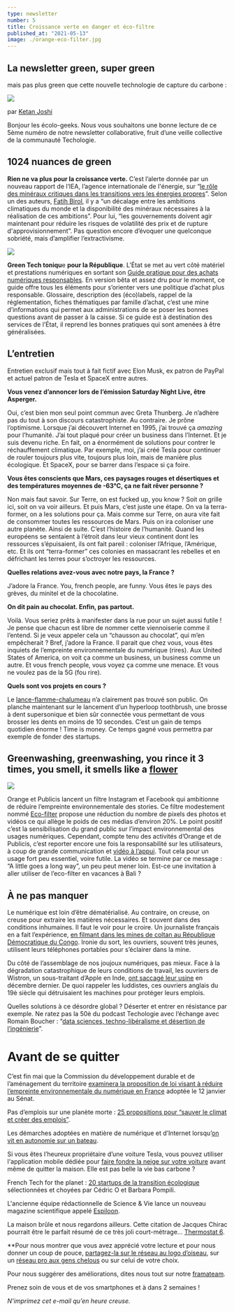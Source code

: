 ```yaml
---
type: newsletter
number: 5
title: Croissance verte en danger et éco-filtre
published_at: "2021-05-13"
image: ./orange-eco-filter.jpg
---
```


## La newsletter green, super green

mais pas plus green que cette nouvelle technologie de capture du carbone :

![](./tweet.jpg)

par [Ketan Joshi](https://twitter.com/KetanJ0/status/1389532880163020801)

Bonjour les écolo-geeks. Nous vous souhaitons une bonne lecture de ce 5ème numéro de notre newsletter collaborative, fruit d’une veille collective de la communauté Techologie.

## 1024 nuances de green

**Rien ne va plus pour la croissance verte.** C’est l’alerte donnée par un nouveau rapport de l’IEA, l’agence internationale de l'énergie, sur “[le rôle des minéraux critiques dans les transitions vers les énergies propres](https://www.iea.org/reports/the-role-of-critical-minerals-in-clean-energy-transitions&sa=D&source=editors&ust=1620862743562000&usg=AOvVaw3YpFtsOevzdDD7J6WUuWHB)”. Selon un des auteurs, [Fatih Birol](https://twitter.com/fbirol/status/1389807286735056896), il y a “un décalage entre les ambitions climatiques du monde et la disponibilité des minéraux nécessaires à la réalisation de ces ambitions”. Pour lui, “les gouvernements doivent agir maintenant pour réduire les risques de volatilité des prix et de rupture d'approvisionnement”. Pas question encore d’évoquer une quelconque sobriété, mais d’amplifier l’extractivisme.

![](./iea-minerals.png)

**Green Tech toniqu**e **pour la République**. L’État se met au vert côté matériel et prestations numériques en sortant son [Guide pratique pour des achats numériques responsables](https://ecoresponsable.numerique.gouv.fr/). En version bêta et assez dru pour le moment, ce guide offre tous les éléments pour s’orienter vers une politique d’achat plus responsable. Glossaire, description des (éco)labels, rappel de la réglementation, fiches thématiques par famille d’achat, c’est une mine d’informations qui permet aux administrations de se poser les bonnes questions avant de passer à la caisse. Si ce guide est à destination des services de l’État, il reprend les bonnes pratiques qui sont amenées à être généralisées.

## L’entretien

Entretien exclusif mais tout à fait fictif avec Elon Musk, ex patron de PayPal et actuel patron de Tesla et SpaceX entre autres.

**Vous venez d’annoncer lors de l’émission Saturday Night Live, être Asperger.**

Oui, c’est bien mon seul point commun avec Greta Thunberg. Je n’adhère pas du tout à son discours catastrophiste. Au contraire. Je prône l’optimisme. Lorsque j’ai découvert Internet en 1995, j’ai trouvé ça _amazing_ pour l’humanité. J’ai tout plaqué pour créer un business dans l’Internet. Et je suis devenu riche. En fait, on a énormément de solutions pour contrer le réchauffement climatique. Par exemple, moi, j’ai créé Tesla pour continuer de rouler toujours plus vite, toujours plus loin, mais de manière plus écologique. Et SpaceX, pour se barrer dans l’espace si ça foire.

**Vous êtes conscients que Mars, ces paysages rouges et désertiques et des températures moyennes de -63°C, ça ne fait rêver personne ?**

Non mais faut savoir. Sur Terre, on est fucked up, you know ? Soit on grille ici, soit on va voir ailleurs. Et puis Mars, c’est juste une étape. On va la terra-former, on a les solutions pour ça. Mais comme sur Terre, on aura vite fait de consommer toutes les ressources de Mars. Puis on ira coloniser une autre planète. Ainsi de suite. C’est l’histoire de l’humanité. Quand les européens se sentaient à l’étroit dans leur vieux continent dont les ressources s’épuisaient, ils ont fait pareil : coloniser l’Afrique, l’Amérique, etc. Et ils ont “terra-former” ces colonies en massacrant les rebelles et en défrichant les terres pour s’octroyer les ressources.

**Quelles relations avez-vous avec notre pays, la France ?**

J’adore la France. You, french people, are funny. Vous êtes le pays des grèves, du minitel et de la chocolatine.

**On dit pain au chocolat. Enfin, pas partout.**

Voilà. Vous seriez prêts à manifester dans la rue pour un sujet aussi futile ! Je pense que chacun est libre de nommer cette viennoiserie comme il l’entend. Si je veux appeler cela un “chausson au chocolat”, qui m’en empêcherait ? Bref, j’adore la France. Il parait que chez vous, vous êtes inquiets de l’empreinte environnementale du numérique (rires). Aux United States of America, on voit ça comme un business, un business comme un autre. Et vous french people, vous voyez ça comme une menace. Et vous ne voulez pas de la 5G (fou rire).

**Quels sont vos projets en cours ?**

Le [lance-flamme-chalumeau](https://www.rtl.fr/actu/sciences-tech/elon-musk-vend-des-lance-flammes-a-500-dollars-apres-une-blague-7792046821) n’a clairement pas trouvé son public. On planche maintenant sur le lancement d’un hyperloop toothbrush, une brosse à dent supersonique et bien sûr connectée vous permettant de vous brosser les dents en moins de 10 secondes. C’est un gain de temps quotidien énorme ! Time is money. Ce temps gagné vous permettra par exemple de fonder des startups.

## Greenwashing, greenwashing, you rince it 3 times, you smell, it smells like a [flower](https://www.youtube.com/watch?v%3DP-qOurzN_Gs)

![](./orange-eco-filter.jpg)

Orange et Publicis lancent un filtre Instagram et Facebook qui ambitionne de réduire l’empreinte environnementale des stories. Ce filtre modestement nommé [Eco-filter](https://www.ladn.eu/adn-business/news-business/actualites-annonceurs/orange-publicis-filtre-photo/) propose une réduction du nombre de pixels des photos et vidéos ce qui allège le poids de ces médias d’environ 20%. Le point positif c’est la sensibilisation du grand public sur l’impact environnemental des usages numériques. Cependant, compte tenu des activités d’Orange et de Publicis, c’est reporter encore une fois la responsabilité sur les utilisateurs, à coup de grande communication et [vidéo à l’appui](https://www.youtube.com/watch?v%3DTDo9jx_7q0U). Tout cela pour un usage fort peu essentiel, voire futile. La vidéo se termine par ce message : “A little goes a long way”, un peu peut mener loin. Est-ce une invitation à aller utiliser de l’eco-filter en vacances à Bali ?

## À ne pas manquer

Le numérique est loin d’être dématérialisé. Au contraire, on creuse, on creuse pour extraire les matières nécessaires. Et souvent dans des conditions inhumaines. Il faut le voir pour le croire. Un journaliste français en a fait l’expérience, [en filmant dans les mines de coltan au République Démocratique du Congo](https://youtu.be/IPjur249dKg). Ironie du sort, les ouvriers, souvent très jeunes, utilisent leurs téléphones portables pour s’éclairer dans la mine.

Du côté de l’assemblage de nos joujoux numériques, pas mieux. Face à la dégradation catastrophique de leurs conditions de travail, les ouvriers de Wistron, un sous-traitant d’Apple en Inde, [ont saccagé leur usine](https://www.greenit.fr/2021/05/04/emeutes-chez-wistron-un-revelateur-de-problemes-systemiques/) en décembre dernier. De quoi rappeler les luddistes, ces ouvriers anglais du 19è siècle qui détruisaient les machines pour protéger leurs emplois.

Quelles solutions à ce désordre global ? Déserter et entrer en résistance par exemple. Ne ratez pas la 50è du podcast Techologie avec l’échange avec Romain Boucher : “[data sciences, techno-libéralisme et désertion de l’ingénierie](https://www.imagotv.fr/podcasts/techologie/50)”.

# Avant de se quitter

C’est fin mai que la Commission du développement durable et de l’aménagement du territoire [examinera la proposition de loi visant à réduire l’empreinte environnementale du numérique en France](https://www.nextinpact.com/article/45668/les-pistes-legislatives-pour-verdir-numerique) adoptée le 12 janvier au Sénat.

Pas d’emplois sur une planète morte : [25 propositions pour “sauver le climat et créer des emplois”](https://plus-jamais.org/2021/05/06/pas-d-emploi-sur-une-planete-morte/).

Les démarches adoptées en matière de numérique et d’Internet lorsqu’[on vit en autonomie sur un bateau](https://100r.co/site/working_offgrid_efficiently.html).

Si vous êtes l’heureux propriétaire d’une voiture Tesla, vous pouvez utiliser l'application mobile dédiée pour [faire fondre la neige sur votre voiture](https://twitter.com/Tesla/status/1366448694111973381?s%3D20) avant même de quitter la maison. Elle est pas belle la vie bas carbone ?

French Tech for the planet : [20 startups de la transition écologique](https://www.maddyness.com/2021/05/03/french-tech-20-startup-transition-ecologique/) sélectionnées et choyées par Cédric O et Barbara Pompili.

L'ancienne équipe rédactionnelle de Science & Vie lance un nouveau magazine scientifique appelé [Espiloon](https://fr.ulule.com/epsiloon/).

La maison brûle et nous regardons ailleurs. Cette citation de Jacques Chirac pourrait être le parfait résumé de ce très joli court-métrage... [Thermostat 6](https://www.imagotv.fr/courts-metrages/thermostat-6/film/1).

**Pour nous montrer que vous avez apprécié votre lecture et pour nous donner un coup de pouce, [partagez-la sur le réseau au logo d’oiseau](https://twitter.com/intent/tweet?text%3DJe%2520recommande%2520la%2520lecture%2520de%2520la%2520derni%25C3%25A8re%2520newsletter%2520de%2520Techologie%2520:%2520https://techologie.net/newsletter/5), sur un [réseau pro aux gens chelous](https://www.linkedin.com/sharing/share-offsite/?url%3Dhttps://techologie.net/newsletter/5) ou sur celui de votre choix.

Pour nous suggérer des améliorations, dites nous tout sur notre [framateam](https://framateam.org/techologie/).

Prenez soin de vous et de vos smartphones et à dans 2 semaines !

_N’imprimez cet e-mail qu’en heure creuse._
